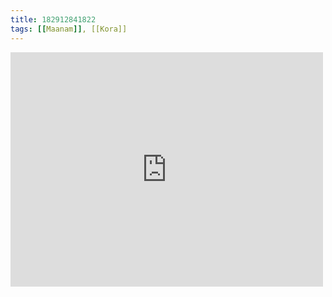 ```yaml
---
title: 182912841822
tags: [[Maanam]], [[Kora]]
---
```

<iframe allow="accelerometer; autoplay; clipboard-write; encrypted-media; gyroscope; picture-in-picture" allowfullscreen="" frameborder="0" height="375" id="youtube_iframe" src="https://www.youtube.com/embed/3Skn4vxU9cA?feature=oembed&amp;enablejsapi=1&amp;origin=https://safe.txmblr.com&amp;wmode=opaque" width="500"></iframe>